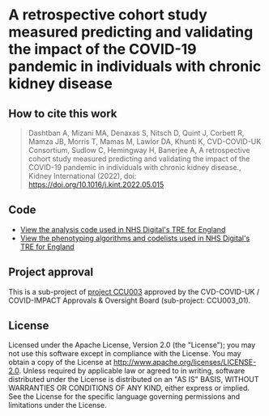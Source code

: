 # A retrospective cohort study measured predicting and validating the impact of the COVID-19 pandemic in individuals with chronic kidney disease

## How to cite this work
>  Dashtban A, Mizani MA, Denaxas S, Nitsch D, Quint J, Corbett R, Mamza JB, Morris T, Mamas M, Lawlor DA, Khunti K, CVD-COVID-UK Consortium, Sudlow C, Hemingway
H, Banerjee A, A retrospective cohort study measured predicting and validating the impact of the COVID-19 pandemic in individuals with chronic kidney disease., Kidney International (2022), doi: https://doi.org/10.1016/j.kint.2022.05.015

## Code

* [View the analysis code used in NHS Digital's TRE for England](https://github.com/BHFDSC/CCU003_01/tree/main/code)
* [View the phenotyping algorithms and codelists used in NHS Digital's TRE for England](https://github.com/BHFDSC/CCU003_01/tree/main/phenotypes)

## Project approval

This is a sub-project of [project CCU003](https://github.com/BHFDSC/CCU003) approved by the CVD-COVID-UK / COVID-IMPACT Approvals & Oversight Board (sub-project: CCU003_01).

## License

Licensed under the Apache License, Version 2.0 (the "License"); you may not use this software except in compliance with the License. You may obtain a copy of the License at http://www.apache.org/licenses/LICENSE-2.0. Unless required by applicable law or agreed to in writing, software distributed under the License is distributed on an "AS IS" BASIS, WITHOUT WARRANTIES OR CONDITIONS OF ANY KIND, either express or implied. See the License for the specific language governing permissions and limitations under the License.
